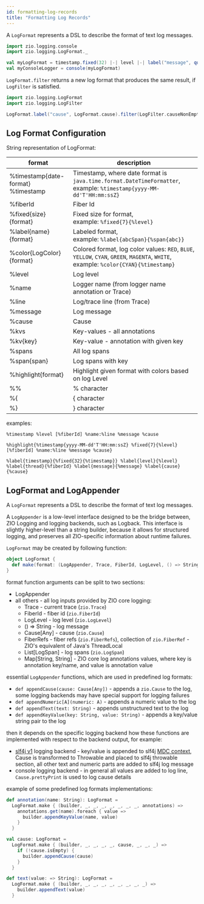 ```yaml
---
id: formatting-log-records
title: "Formatting Log Records"
---
```


A `LogFormat` represents a DSL to describe the format of text log messages.

[//]: # (TODO: make snippet type-checked using mdoc)

```scala
import zio.logging.console
import zio.logging.LogFormat._

val myLogFormat = timestamp.fixed(32) |-| level |-| label("message", quoted(line))
val myConsoleLogger = console(myLogFormat)
```

`LogFormat.filter` returns a new log format that produces the same result, if `LogFilter` is satisfied.

```scala
import zio.logging.LogFormat
import zio.logging.LogFilter

LogFormat.label("cause", LogFormat.cause).filter(LogFilter.causeNonEmpty)
```

## Log Format Configuration

String representation of LogFormat:

| format                                   | description                                                                                                                              |
| ---------------------------------------- | ---------------------------------------------------------------------------------------------------------------------------------------- |
| %timestamp\{date-format\}<br/>%timestamp | Timestamp, where date format is `java.time.format.DateTimeFormatter`,<br/>example: `%timestamp{yyyy-MM-dd'T'HH:mm:ssZ}`                  |
| %fiberId                                 | Fiber Id                                                                                                                                 |
| %fixed\{size}\{format\}                  | Fixed size for format,<br/>example: `%fixed{7}{%level}`                                                                                  |
| %label\{name}\{format\}                  | Labeled format,<br/>example: `%label{abcSpan}{%span{abc}}`                                                                               |
| %color\{LogColor}\{format\}              | Colored format, log color values: `RED`, `BLUE`, `YELLOW`, `CYAN`, `GREEN`, `MAGENTA`, `WHITE`, <br/>example: `%color{CYAN}{%timestamp}` |
| %level                                   | Log level                                                                                                                                |
| %name                                    | Logger name (from logger name annotation or Trace)                                                                                       |
| %line                                    | Log/trace line (from Trace)                                                                                                              |
| %message                                 | Log message                                                                                                                              |
| %cause                                   | Cause                                                                                                                                    |
| %kvs                                     | Key-values - all annotations                                                                                                             |
| %kv\{key\}                               | Key-value - annotation with given key                                                                                                    |
| %spans                                   | All log spans                                                                                                                            |
| %span\{span\}                            | Log spans with key                                                                                                                       |
| %highlight\{format\}                     | Highlight given format with colors based on log Level                                                                                    |
| %%                                       | % character                                                                                                                              |
| %\{                                      | \{ character                                                                                                                             |
| %\}                                      | \} character                                                                                                                             |

examples:

```
%timestamp %level [%fiberId] %name:%line %message %cause

%highlight{%timestamp{yyyy-MM-dd'T'HH:mm:ssZ} %fixed{7}{%level} [%fiberId] %name:%line %message %cause}

%label{timestamp}{%fixed{32}{%timestamp}} %label{level}{%level} %label{thread}{%fiberId} %label{message}{%message} %label{cause}{%cause}
```

## LogFormat and LogAppender

A `LogFormat` represents a DSL to describe the format of text log messages.

A `LogAppender` is a low-level interface designed to be the bridge between, ZIO Logging and logging backends, such as
Logback.
This interface is slightly higher-level than a string builder, because it allows for structured logging,
and preserves all ZIO-specific information about runtime failures.

`LogFormat` may be created by following function:

```scala
object LogFormat {
  def make(format: (LogAppender, Trace, FiberId, LogLevel, () => String, Cause[Any], FiberRefs, List[LogSpan], Map[String, String]) => Any): LogFormat
}
```

format function arguments can be split to two sections:

* LogAppender
* all others - all log inputs provided by ZIO core logging:
    * Trace - current trace (`zio.Trace`)
    * FiberId - fiber id (`zio.FiberId`)
    * LogLevel - log level (`zio.LogLevel`)
    * () => String - log message
    * Cause[Any] - cause (`zio.Cause`)
    * FiberRefs - fiber refs (`zio.FiberRefs`), collection of `zio.FiberRef` - ZIO's equivalent of Java's ThreadLocal
    * List[LogSpan] - log spans  (`zio.LogSpan`)
    * Map[String, String] - ZIO core log annotations values, where key is annotation key/name, and value is annotation
      value

essential `LogAppender` functions, which are used in predefined log formats:

* `def appendCause(cause: Cause[Any])` - appends a `zio.Cause` to the log, some logging backends may have special
  support for logging failures
* `def appendNumeric[A](numeric: A)` - appends a numeric value to the log
* `def appendText(text: String)` - appends unstructured text to the log
* `def appendKeyValue(key: String, value: String)` - appends a key/value string pair to the log

then it depends on the specific logging backend how these functions are implemented with respect to the backend output,
for example:

* [slf4j v1](slf4j1.md) logging backend - key/value is appended to
  slf4j [MDC context](https://logback.qos.ch/manual/mdc.html), Cause is transformed to Throwable and placed to slf4j
  throwable section, all other text and numeric parts are added to slf4j log message
* console logging backend - in general all values are added to log line, `Cause.prettyPrint` is used to log cause
  details

example of some predefined log formats implementations:

```scala
def annotation(name: String): LogFormat =
  LogFormat.make { (builder, _, _, _, _, _, _, _, annotations) =>
    annotations.get(name).foreach { value =>
      builder.appendKeyValue(name, value)
    }
  }

val cause: LogFormat =
  LogFormat.make { (builder, _, _, _, _, cause, _, _, _) =>
    if (!cause.isEmpty) {
      builder.appendCause(cause)
    }
  }

def text(value: => String): LogFormat =
  LogFormat.make { (builder, _, _, _, _, _, _, _, _) =>
    builder.appendText(value)
  }
```
